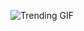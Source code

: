 
<!-- GIF_SECTION -->
![Trending GIF](https://media4.giphy.com/media/v1.Y2lkPThiYjIxNzcycWh1OWRlNXU4NWw1MHp2anR6NzlzZXllcWgzOHplcHI5eDM3MzUxNyZlcD12MV9naWZzX3NlYXJjaCZjdD1n/KwMYzlxpfL3OZikB2Q/giphy.gif)
<!-- END_GIF_SECTION -->
